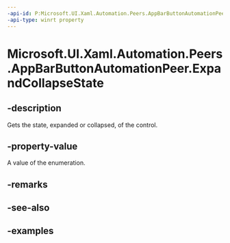 ```yaml
---
-api-id: P:Microsoft.UI.Xaml.Automation.Peers.AppBarButtonAutomationPeer.ExpandCollapseState
-api-type: winrt property
---
```


<!-- Property syntax.
public ExpandCollapseState ExpandCollapseState { get; }
-->

# Microsoft.UI.Xaml.Automation.Peers.AppBarButtonAutomationPeer.ExpandCollapseState

## -description

Gets the state, expanded or collapsed, of the control.

## -property-value

A value of the enumeration.

## -remarks

## -see-also

## -examples
